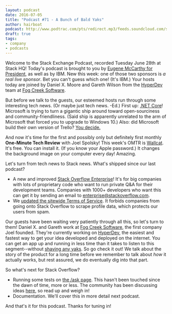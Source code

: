 ```yaml
---
layout: podcast
date: 2016-07-05
title: "Podcast #71 - A Bunch of Bald Yaks"
author: hairboat
podcast: http://www.podtrac.com/pts/redirect.mp3/feeds.soundcloud.com/stream/272176699-stack-exchange-stack-exchange-podcast-71-a-bunch-of-bald-yaks.mp3
draft: true
tags:
- company
- podcasts
---
```


Welcome to the Stack Exchange Podcast, recorded Tuesday June 28th at Stack HQ! Today's podcast is brought to you by [Eugene McCarthy for President](https://en.wikipedia.org/wiki/Eugene_McCarthy_presidential_campaign,_1968), as well as by IBM. New this week: one of those two sponsors is *a real live sponsor*. Bet you can't guess which one! (It's IBM.) Your hosts today are joined by Daniel X. Moore and Gareth Wilson from the [HyperDev](https://hyperdev.com) team at [Fog Creek Software](http://www.fogcreek.com).

But before we talk to the guests, our esteemed hosts run through some interesting tech news. (Or maybe just tech news. -Ed.) First up: [.NET Core](https://blogs.msdn.microsoft.com/dotnet/2016/06/27/announcing-net-core-1-0/)! Microsoft is trying to turn a gigantic ship around toward open-sourciness and community-friendliness. (Said ship is apparently unrelated to the arm of Microsoft that forced you to upgrade to Windows 10.) Also: did Microsoft build their own version of Trello? [You decide.](https://i.stack.imgur.com/QwT4S.png) 

And now it's time for the first and possibly only but definitely first monthly **One-Minute Tech Review** with Joel Spolsky! This week's OMTR is [Wallcat](https://www.wall.cat). It's free. You can install it. (If you know your Apple password.) It changes the background image on your computer every day! Amazing.

Let's turn from tech news to Stack news. What's shipped since our last podcast? 

* A new and improved [Stack Overflow Enterprise](http://meta.stackexchange.com/a/197549/165581)! It's for big companies with lots of proprietary code who want to run private Q&A for their development teams. Companies with 1000+ developers who want this can get it by sending an email to [enterprise@stackoverflow.com](mailto:enterprise@stackoverflow.com).
* We [updated the sitewide Terms of Service](http://meta.stackexchange.com/q/277369/165581). It forbids companies from going onto Stack Overflow to scrape profile data, which protects our users from spam. 

Our guests have been waiting very patiently through all this, so let's turn to them! Daniel X. and Gareth work at [Fog Creek Software](http://www.fogcreek.com), the first company Joel founded. They're currently working on [HyperDev](https://hyperdev.com), the easiest and fastest way to get your idea developed and deployed on the internet. You can get an app up and running in less time  than it takes to listen to this segment--without [shaving any yaks](http://ronjeffries.com/articles/016-0607/yaks/). So go check it out! We talk about the story of the product for a long time before we remember to talk about *how* it actually works, but rest assured, we do eventually dig into that part.

So what's next for Stack Overflow? 

* Running some tests on [the /ask page](http://stackoverflow.com/questions/ask). This hasn't been touched since the dawn of time, more or less. The community has been discussing ideas [here](http://meta.stackoverflow.com/q/326868/865899), so read up and weigh in!
* Documentation. We'll cover this in more detail next podcast.

And that's it for this podcast. Thanks for tuning in!
